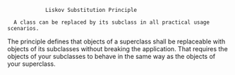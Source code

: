                 Liskov Substitution Principle
          
      A class can be replaced by its subclass in all practical usage scenarios.


The principle defines that objects of a superclass shall be replaceable with objects of its subclasses
without breaking the application.
That requires the objects of your subclasses to behave in the same way as the objects of your superclass.


